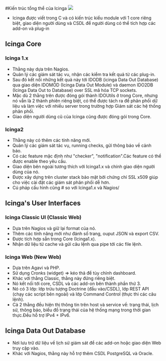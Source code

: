 #Kiến trúc tổng thể của Icinga
<img src="http://i.imgur.com/whsMvep.png" />

- Icinga được viết trong C và có kiến trúc kiểu module với 1 core riêng biệt, giao diện người dùng và CSDL để người dùng có thể tích hợp các add-on và plug-in

## Icinga Core
### Icinga 1.x
- Thằng này dựa trên Nagios.
- Quản lý các giám sát tác vu, nhận các kiểm tra kết quả từ các plug-in.
- Sau đó kết nối những kết quả này tới IDODB (icinga Data Out Database) qua giao diện IDOMOD (Icinga Data Out Module) và daemon IDO2DB (Icinga Data Out to Database) over SSL mã hóa TCP sockets.
- Mặc dù 2 thằng trên được đóng gói thành IDOUtils ở trong Core, nhưng nó vẫn là 2 thành phiên riêng biệt, có thể được tách ra để phân phối dữ liệu và làm việc với nhiều server trong trường hợp Giám sát các hệ thống phân phối.
- Giao diện người dùng cũ của Icinga cũng được đóng gói trong Core.

### Icinga2
- Thằng này có thêm các tính năng mới.
- Quản lý các giám sát tác vụ, running checks, gửi thông báo về cảnh báo.
- Có các feature mặc định như "checker", "notification".Các feature có thể được enable theo yêu cầu.
- Giao diện bên ngoài tương thích với Icinga1.x và chính giao diện người dùng của nó.
- Được xây dựng trên cluster stack bảo mật bởi chứng chỉ SSL x509 giúp cho việc cài đặt các giám sát phân phối dễ hơn.
- Cú pháp cấu hình cũng # so với Icinga1.x và Nagios/

## Icinga's User Interfaces
### Icinga Classic UI (Classic Web)
- Dựa trên Nagios và giữ lại format của nó.
- Thêm các tính năng mới như đánh số trang, ouput JSON và export CSV.
- Được tích hợp sẵn trong Core (Icinga1.x).
- Nhận dữ liệu từ cache và gửi câu lệnh qua pipe tới các file lệnh.

### Icinga Web (New Web)
- Dựa trên Agavi và PHP.
- Sử dụng Cronks (widget) => kéo thả để tùy chỉnh dashboard.
- Khác với thằng Classic, thằng này đứng riêng biệt.
- Nó kết nối tới core, CSDL và các add-on bên thành phần thứ 3.
- Nó có 3 lớp: lớp trừu tượng Doctrine (đầu vào/CSDL), lớp REST API (chạy các script bên ngoài) và lớp Command Control (thực thi các câu lệnh).
- Cả 2 thằng đều hiện thị thông tin trên host và service về: trạng thái, lịch sử, thông báo, biểu đồ trạng thái của hệ thống mạng trong thời gian thực.Đều hỗ trợ IPv4 + IPv6.

## Icinga Data Out Database
- Nơi lưu trữ dữ liệu về lịch sử giám sát để các add-on hoặc giao diện Web truy cập vào.
- Khác với Nagios, thằng này hỗ trợ thêm CSDL PostgreSQL và Oracle.

